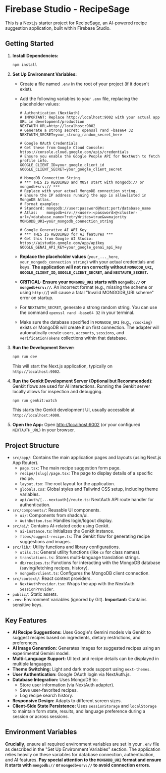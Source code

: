 # Firebase Studio - RecipeSage

This is a Next.js starter project for RecipeSage, an AI-powered recipe suggestion application, built within Firebase Studio.

## Getting Started

1.  **Install Dependencies:**
    ```bash
    npm install
    ```

2.  **Set Up Environment Variables:**

    *   Create a file named `.env` in the root of your project (if it doesn't exist).
    *   Add the following variables to your `.env` file, replacing the placeholder values:

        ```dotenv
        # Authentication (NextAuth)
        # IMPORTANT: Replace http://localhost:9002 with your actual app URL in development/production
        NEXTAUTH_URL=http://localhost:9002
        # Generate a strong secret: openssl rand -base64 32
        NEXTAUTH_SECRET=your_strong_random_secret_here

        # Google OAuth Credentials
        # Get these from Google Cloud Console: https://console.cloud.google.com/apis/credentials
        # Ensure you enable the Google People API for NextAuth to fetch profile info.
        GOOGLE_CLIENT_ID=your_google_client_id
        GOOGLE_CLIENT_SECRET=your_google_client_secret

        # MongoDB Connection String
        # *** THIS IS REQUIRED and MUST start with mongodb:// or mongodb+srv:// ***
        # Replace with your actual MongoDB connection string.
        # Ensure the IP address running the app is allowlisted in MongoDB Atlas.
        # Format examples:
        # Standard: mongodb://user:password@host:port/database_name
        # Atlas:    mongodb+srv://<user>:<password>@<cluster-url>/<database_name>?retryWrites=true&w=majority
        MONGODB_URI=your_mongodb_connection_string

        # Google Generative AI API Key
        # *** THIS IS REQUIRED for AI features ***
        # Get this from Google AI Studio: https://aistudio.google.com/app/apikey
        GOOGLE_GENAI_API_KEY=your_google_genai_api_key
        ```

    *   **Replace the placeholder values** (`your_..._here`, `your_mongodb_connection_string`) with your actual credentials and keys. **The application will not run correctly without `MONGODB_URI`, `GOOGLE_CLIENT_ID`, `GOOGLE_CLIENT_SECRET`, and `NEXTAUTH_SECRET`.**
    *   **CRITICAL: Ensure your `MONGODB_URI` starts with `mongodb://` or `mongodb+srv://`.** An incorrect format (e.g., missing the scheme or using `http://`) will cause a fatal "Invalid MONGODB_URI scheme" error on startup.
    *   For `NEXTAUTH_SECRET`, generate a strong random string. You can use the command `openssl rand -base64 32` in your terminal.
    *   Make sure the database specified in `MONGODB_URI` (e.g., `/cooking`) exists or MongoDB will create it on first connection. The adapter will automatically create `users`, `accounts`, `sessions`, and `verificationTokens` collections within that database.

3.  **Run the Development Server:**
    ```bash
    npm run dev
    ```
    This will start the Next.js application, typically on `http://localhost:9002`.

4.  **Run the Genkit Development Server (Optional but Recommended):**
    Genkit flows are used for AI interactions. Running the Genkit server locally allows for inspection and debugging.
    ```bash
    npm run genkit:watch
    ```
    This starts the Genkit development UI, usually accessible at `http://localhost:4000`.

5.  **Open the App:**
    Open [http://localhost:9002](http://localhost:9002) (or your configured `NEXTAUTH_URL`) in your browser.

## Project Structure

*   `src/app/`: Contains the main application pages and layouts (using Next.js App Router).
    *   `page.tsx`: The main recipe suggestion form page.
    *   `recipe/[slug]/page.tsx`: The page to display details of a specific recipe.
    *   `layout.tsx`: The root layout for the application.
    *   `globals.css`: Global styles and Tailwind CSS setup, including theme variables.
    *   `api/auth/[...nextauth]/route.ts`: NextAuth API route handler for authentication.
*   `src/components/`: Reusable UI components.
    *   `ui/`: Components from shadcn/ui.
    *   `AuthButton.tsx`: Handles login/logout display.
*   `src/ai/`: Contains AI-related code using Genkit.
    *   `ai-instance.ts`: Initializes the Genkit instance.
    *   `flows/suggest-recipe.ts`: The Genkit flow for generating recipe suggestions and images.
*   `src/lib/`: Utility functions and library configurations.
    *   `utils.ts`: General utility functions (like `cn` for class names).
    *   `translations.ts`: Stores multi-language translation strings.
    *   `db/recipes.ts`: Functions for interacting with the MongoDB database (saving/fetching recipes, history).
    *   `mongodb/client.ts`: Configures the MongoDB client connection.
*   `src/context/`: React context providers.
    *   `NextAuthProvider.tsx`: Wraps the app with the NextAuth `SessionProvider`.
*   `public/`: Static assets.
*   `.env`: Environment variables (ignored by Git). **Important:** Contains sensitive keys.

## Key Features

*   **AI Recipe Suggestions:** Uses Google's Gemini models via Genkit to suggest recipes based on ingredients, dietary restrictions, and preferences.
*   **AI Image Generation:** Generates images for suggested recipes using an experimental Gemini model.
*   **Multi-Language Support:** UI text and recipe details can be displayed in multiple languages.
*   **Theme Switching:** Light and dark mode support using `next-themes`.
*   **User Authentication:** Google OAuth login via NextAuth.js.
*   **Database Integration:** Uses MongoDB to:
    *   Store user information (via NextAuth adapter).
    *   Save user-favorited recipes.
    *   Log recipe search history.
*   **Responsive Design:** Adapts to different screen sizes.
*   **Client-Side State Persistence:** Uses `sessionStorage` and `localStorage` to maintain form state, results, and language preference during a session or across sessions.

## Environment Variables

**Crucially**, ensure all required environment variables are set in your `.env` file as described in the "Set Up Environment Variables" section. The application relies heavily on these variables for database connection, authentication, and AI features. **Pay special attention to the `MONGODB_URI` format and ensure it starts with `mongodb://` or `mongodb+srv://` to avoid connection errors.**
```